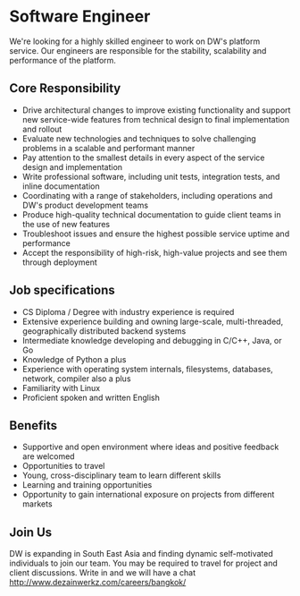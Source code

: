 # Software Engineer

We're looking for a highly skilled engineer to work on DW's platform service. Our engineers are responsible for the stability, scalability and performance of the platform.

## Core Responsibility

- Drive architectural changes to improve existing functionality and support new service-wide features from technical design to final implementation and rollout
- Evaluate new technologies and techniques to solve challenging problems in a scalable and performant manner
- Pay attention to the smallest details in every aspect of the service design and implementation
- Write professional software, including unit tests, integration tests, and inline documentation
- Coordinating with a range of stakeholders, including operations and DW's product development teams
- Produce high-quality technical documentation to guide client teams in the use of new features
- Troubleshoot issues and ensure the highest possible service uptime and performance
- Accept the responsibility of high-risk, high-value projects and see them through deployment

## Job specifications

- CS Diploma / Degree with industry experience is required
- Extensive experience building and owning large-scale, multi-threaded, geographically distributed backend systems
- Intermediate knowledge developing and debugging in C/C++, Java, or Go
- Knowledge of Python a plus
- Experience with operating system internals, filesystems, databases, network, compiler also a plus
- Familiarity with Linux
- Proficient spoken and written English

## Benefits

- Supportive and open environment where ideas and positive feedback are welcomed
- Opportunities to travel
- Young, cross-disciplinary team to learn different skills
- Learning and training opportunities
- Opportunity to gain international exposure on projects from different markets

## Join Us

DW is expanding in South East Asia and finding dynamic self-motivated individuals to join our team. You may be required to travel for project and client discussions. Write in and we will have a chat <http://www.dezainwerkz.com/careers/bangkok/>
